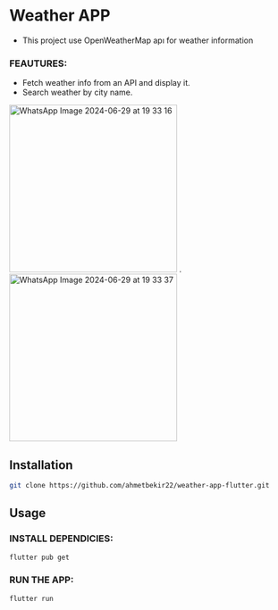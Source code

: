 # Weather APP
- This project use OpenWeatherMap apı for weather information 


 
### FEAUTURES:
- Fetch weather info from  an API and display it.
- Search weather by city  name.






<img src="https://github.com/ahmetbekir22/weather-app-flutter/assets/118047063/b8618db7-cab4-4c4e-8654-1f27febfb572" alt="WhatsApp Image 2024-06-29 at 19 33 16" width="300" />       .   
<img src="https://github.com/ahmetbekir22/weather-app-flutter/assets/118047063/8d3bcf23-27f7-495f-ab2a-85ee4547189b" alt="WhatsApp Image 2024-06-29 at 19 33 37" width="300" />




## Installation

```bash
git clone https://github.com/ahmetbekir22/weather-app-flutter.git
```

## Usage

### INSTALL DEPENDICIES: 
```bash
flutter pub get
```
### RUN THE APP: 
```bash
flutter run
```





